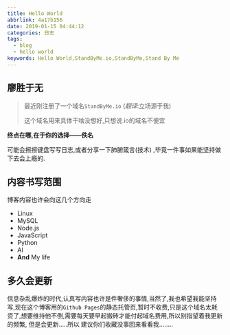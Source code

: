 ```yaml
---
title: Hello World
abbrlink: 4a17b156
date: 2019-01-15 04:44:12
categories: 日志
tags:
  - blog
  - hello world
keywords: Hello World,StandByMe.io,StandByMe,Stand By Me
---
```

## 廖胜于无

> 最近刚注册了一个域名`StandByMe.io` (*翻译*:立场源于我)
>
> 这个域名用来具体干啥没想好,只想说.io的域名不便宜

**终点在哪,在于你的选择——佚名**

可能会擦擦键盘写写日志,或者分享一下肺腑箴言(技术) ,毕竟一件事如果能坚持做下去会上瘾的.

## 内容书写范围

博客内容也许会向这几个方向走

- Linux
- MySQL
- Node.js
- JavaScript
- Python
- AI
- **And** My life
<!--more-->
## 多久会更新

信息杂乱爆炸的时代,认真写内容也许是件奢侈的事情,当然了,我也希望我能坚持写,现在这个博客用的`Github Pages`的静态托管页,暂时不收费,只是这个域名太耗资了,想要维持他不倒,需要每天要早起搬砖才能付起域名费用,所以别指望着我更新的频繁, 但是会更新…..所以 建议你们收藏没事回来看看我……..